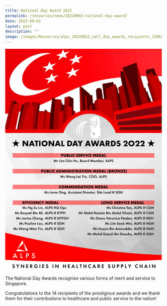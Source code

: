 ```yaml
---
title: National Day Award 2022
permalink: /resources/news/20220902-national-day-award/
date: 2022-09-02
layout: post
description: ""
image: /images/Resources/alps_20220812_natl_day_awards_recipients_1306x1844.png
---
```

![](/images/Resources/alps_20220812_natl_day_awards_recipients_1306x1844.png)


The National Day Awards recognise various forms of merit and service to Singapore.

Congratulations to the 14 recipients of the prestigious awards and we thank them for their contributions to healthcare and public service to the nation!